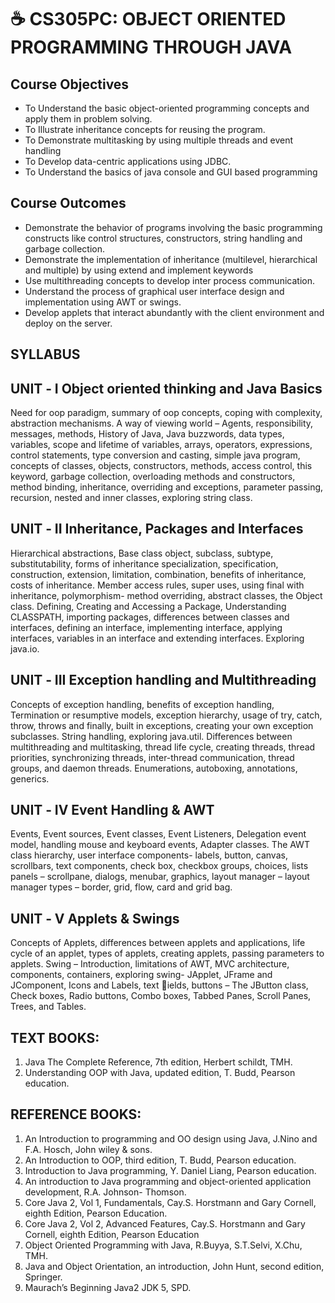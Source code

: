 # ☕ CS305PC: OBJECT ORIENTED PROGRAMMING THROUGH JAVA

## Course Objectives
- To Understand the basic object-oriented programming concepts and apply them in problem solving.
- To Illustrate inheritance concepts for reusing the program.
- To Demonstrate multitasking by using multiple threads and event handling
- To Develop data-centric applications using JDBC.
- To Understand the basics of java console and GUI based programming
## Course Outcomes
- Demonstrate the behavior of programs involving the basic programming constructs like control structures, constructors, string handling and garbage collection.
- Demonstrate the implementation of inheritance (multilevel, hierarchical and multiple) by using extend and implement keywords
- Use multithreading concepts to develop inter process communication.
- Understand the process of graphical user interface design and implementation using AWT or swings.
- Develop applets that interact abundantly with the client environment and deploy on the server.

## SYLLABUS

## UNIT ‐ I Object oriented thinking and Java Basics 
Need for oop paradigm, summary of oop concepts, coping with complexity, abstraction mechanisms. A way of viewing world – Agents, responsibility, messages, methods, History of Java, Java buzzwords, data types, variables, scope and lifetime of variables, arrays, operators, expressions, control statements, type conversion and casting, simple java program, concepts of classes, objects, constructors, methods, access control, this keyword, garbage collection, overloading methods and constructors, method binding, inheritance, overriding and exceptions, parameter passing, recursion, nested and inner classes, exploring string class.

## UNIT ‐ II Inheritance, Packages and Interfaces
Hierarchical abstractions, Base class object, subclass, subtype, substitutability, forms of inheritance specialization, specification, construction, extension, limitation, combination,
benefits of inheritance, costs of inheritance. Member access rules, super uses, using final with inheritance, polymorphism- method overriding, abstract classes, the Object class. Defining, Creating and Accessing a Package, Understanding CLASSPATH, importing packages, differences between classes and interfaces, defining an interface, implementing interface, applying interfaces, variables in an interface and extending interfaces. Exploring java.io.

## UNIT ‐ III Exception handling and Multithreading
Concepts of exception handling, benefits of exception handling, Termination or resumptive models, exception hierarchy, usage of try, catch, throw, throws and finally, built in
exceptions, creating your own exception subclasses. String handling, exploring java.util. Differences between multithreading and multitasking, thread life cycle, creating threads, thread priorities, synchronizing threads, inter-thread communication, thread groups, and daemon threads. Enumerations, autoboxing, annotations, generics.

## UNIT ‐ IV Event Handling & AWT
Events, Event sources, Event classes, Event Listeners, Delegation event model, handling mouse and keyboard events, Adapter classes. The AWT class hierarchy, user interface components- labels, button, canvas, scrollbars, text components, check box, checkbox groups, choices, lists panels – scrollpane, dialogs, menubar, graphics, layout manager – layout manager types – border, grid, flow, card and grid bag.

## UNIT ‐ V Applets & Swings
Concepts of Applets, differences between applets and applications, life cycle of an applet, types of applets, creating applets, passing parameters to applets. Swing – Introduction, limitations of AWT, MVC architecture, components, containers, exploring swing- JApplet, JFrame and JComponent, Icons and Labels, text 􀏐ields, buttons – The
JButton class, Check boxes, Radio buttons, Combo boxes, Tabbed Panes, Scroll Panes, Trees, and Tables.

## TEXT BOOKS:
1. Java The Complete Reference, 7th edition, Herbert schildt, TMH.
2. Understanding OOP with Java, updated edition, T. Budd, Pearson education.

## REFERENCE BOOKS:
1. An Introduction to programming and OO design using Java, J.Nino and F.A. Hosch, John wiley & sons.
2. An Introduction to OOP, third edition, T. Budd, Pearson education.
3. Introduction to Java programming, Y. Daniel Liang, Pearson education.
4. An introduction to Java programming and object-oriented application development, R.A. Johnson- Thomson.
5. Core Java 2, Vol 1, Fundamentals, Cay.S. Horstmann and Gary Cornell, eighth Edition, Pearson Education.
6. Core Java 2, Vol 2, Advanced Features, Cay.S. Horstmann and Gary Cornell, eighth Edition, Pearson Education
7. Object Oriented Programming with Java, R.Buyya, S.T.Selvi, X.Chu, TMH.
8. Java and Object Orientation, an introduction, John Hunt, second edition, Springer.
9. Maurach’s Beginning Java2 JDK 5, SPD.
